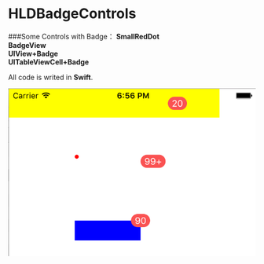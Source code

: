 # HLDBadgeControls
###Some Controls with Badge：
**SmallRedDot**  
**BadgeView**  
**UIView+Badge**  
**UITableViewCell+Badge**  

All code is writed in **Swift**.


![](effect.png)